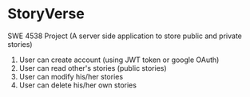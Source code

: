 # StoryVerse

SWE 4538 Project (A server side application to store public and private stories)

1. User can create account (using JWT token or google OAuth)
2. User can read other's stories (public stories)
3. User can modify his/her stories
4. User can delete his/her own stories
